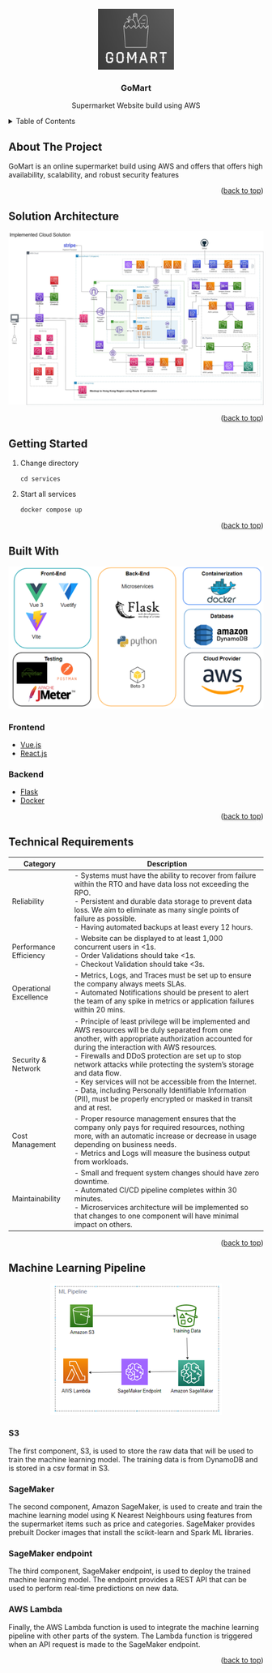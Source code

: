 <div id="top"></div>

<!-- PROJECT LOGO -->
<br />
<div align="center">
    <img src="images/Logo.jpg" alt="Logo" width="150" height="120">

  <h3 align="center">GoMart</h3>

  <p align="center">
    Supermarket Website build using AWS
  </p>
</div>

<!-- TABLE OF CONTENTS -->
<details>
  <summary>Table of Contents</summary>
  <ol>
    <li>
      <a href="#about-the-project">About The Project</a>
      <ul>
        <li><a href="#built-with">Built With</a></li>
      </ul>
    </li>
    <li>
      <a href="#getting-started">Getting Started</a>
      <ul>
        <li><a href="#prerequisites">Prerequisites</a></li>
        <li><a href="#installation">Installation</a></li>
      </ul>
    </li>
    <li><a href="#usage">Usage</a></li>
    <li><a href="#roadmap">Roadmap</a></li>
    <li><a href="#contributing">Contributing</a></li>
    <li><a href="#license">License</a></li>
    <li><a href="#contact">Contact</a></li>
    <li><a href="#acknowledgments">Acknowledgments</a></li>
  </ol>
</details>

<!-- ABOUT THE PROJECT -->
## About The Project
GoMart is an online supermarket build using AWS and offers that offers high availability, scalability, and robust security features
<p align="right">(<a href="#top">back to top</a>)</p>

<!-- Solution Architecture -->
## Solution Architecture
![Solution Architecture](/images/Cloud_Solution.jpg)
<p align="right">(<a href="#top">back to top</a>)</p>

<!-- GETTING STARTED -->
## Getting Started

1. Change directory
   ```
   cd services
   ```
3. Start all services
   ```sh
   docker compose up
   ```

<p align="right">(<a href="#top">back to top</a>)</p>

<!-- Built With -->
## Built With

<div align="center">
  <img src="/images/tech_stack.png" alt="Tech Stack">
</div>

### Frontend
* [Vue.js](https://vuejs.org/)
* [React.js](https://reactjs.org/)

### Backend
* [Flask](https://flask.palletsprojects.com/en/3.0.x/)
* [Docker](https://www.docker.com/)

<p align="right">(<a href="#top">back to top</a>)</p>

<!-- Requirements-->
## Technical Requirements
| Category                | Description                                                                                           |
|-------------------------|-------------------------------------------------------------------------------------------------------|
| Reliability             | - Systems must have the ability to recover from failure within the RTO and have data loss not exceeding the RPO. <br> - Persistent and durable data storage to prevent data loss. We aim to eliminate as many single points of failure as possible. <br> - Having automated backups at least every 12 hours. |
| Performance Efficiency  | - Website can be displayed to at least 1,000 concurrent users in <1s. <br> - Order Validations should take <1s. <br> - Checkout Validation should take <3s. |
| Operational Excellence  | - Metrics, Logs, and Traces must be set up to ensure the company always meets SLAs. <br> - Automated Notifications should be present to alert the team of any spike in metrics or application failures within 20 mins. |
| Security & Network      | - Principle of least privilege will be implemented and AWS resources will be duly separated from one another, with appropriate authorization accounted for during the interaction with AWS resources. <br> - Firewalls and DDoS protection are set up to stop network attacks while protecting the system’s storage and data flow. <br> - Key services will not be accessible from the Internet. <br> - Data, including Personally Identifiable Information (PII), must be properly encrypted or masked in transit and at rest. |
| Cost Management         | - Proper resource management ensures that the company only pays for required resources, nothing more, with an automatic increase or decrease in usage depending on business needs. <br> - Metrics and Logs will measure the business output from workloads. |
| Maintainability         | - Small and frequent system changes should have zero downtime. <br> - Automated CI/CD pipeline completes within 30 minutes. <br> - Microservices architecture will be implemented so that changes to one component will have minimal impact on others. |

<p align="right">(<a href="#top">back to top</a>)</p>

<!-- Machine Learning Pipeline -->
##  Machine Learning Pipeline
<div align="center">
  <img src="/images/ml_pipeline.png" alt="ML Pipeline">
</div>

### S3
The first component, S3, is used to store the raw data that will be used to train the machine learning model. The training data is from DynamoDB and is stored in a csv format in S3.

### SageMaker
The second component, Amazon SageMaker, is used to create and train the machine learning model using K Nearest Neighbours using features from the supermarket items such as price and categories. SageMaker provides prebuilt Docker images that install the scikit-learn and Spark ML libraries.

### SageMaker endpoint
The third component, SageMaker endpoint, is used to deploy the trained machine learning model. The endpoint provides a REST API that can be used to perform real-time predictions on new data.

### AWS Lambda
Finally, the AWS Lambda function is used to integrate the machine learning pipeline with other parts of the system. The Lambda function is triggered when an API request is made to the SageMaker endpoint.

<p align="right">(<a href="#top">back to top</a>)</p>




